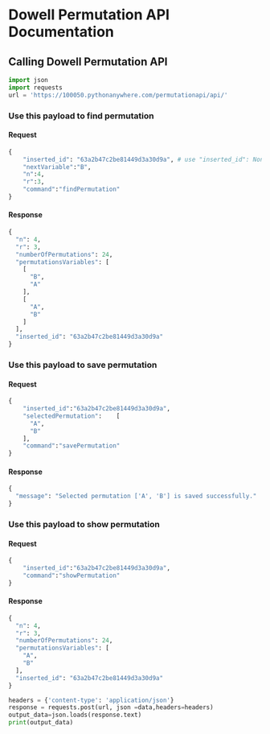 # Dowell Permutation API Documentation
## Calling Dowell Permutation API

```py
import json
import requests
url = 'https://100050.pythonanywhere.com/permutationapi/api/'
```

### Use this payload to find permutation
#### Request
```py
{
    "inserted_id": "63a2b47c2be81449d3a30d9a", # use "inserted_id": None or null for the first API call.
    "nextVariable":"B",
    "n":4,
    "r":3,
    "command":"findPermutation"
}
```
#### Response
```py
{
  "n": 4,
  "r": 3,
  "numberOfPermutations": 24,
  "permutationsVariables": [
    [
      "B",
      "A"
    ],
    [
      "A",
      "B"
    ]
  ],
  "inserted_id": "63a2b47c2be81449d3a30d9a"
}
```
### Use this payload to save permutation
#### Request
```py
{
    "inserted_id":"63a2b47c2be81449d3a30d9a",
    "selectedPermutation":    [
      "A",
      "B"
    ],
    "command":"savePermutation"
}
```
#### Response
```py
{
  "message": "Selected permutation ['A', 'B'] is saved successfully."
}
```
### Use this payload to show permutation
#### Request
```py
{
    "inserted_id":"63a2b47c2be81449d3a30d9a",
    "command":"showPermutation"
}
```
#### Response
```py
{
  "n": 4,
  "r": 3,
  "numberOfPermutations": 24,
  "permutationsVariables": [
    "A",
    "B"
  ],
  "inserted_id": "63a2b47c2be81449d3a30d9a"
}
```
```py
headers = {'content-type': 'application/json'}
response = requests.post(url, json =data,headers=headers)
output_data=json.loads(response.text)
print(output_data)
```

